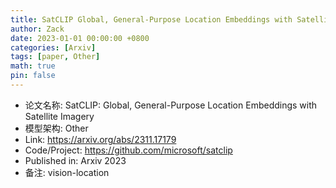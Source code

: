 ```yaml
---
title: SatCLIP Global, General-Purpose Location Embeddings with Satellite Imagery
author: Zack
date: 2023-01-01 00:00:00 +0800
categories: [Arxiv]
tags: [paper, Other]
math: true
pin: false
---
```

- 论文名称: SatCLIP: Global, General-Purpose Location Embeddings with Satellite Imagery
- 模型架构: Other
- Link: https://arxiv.org/abs/2311.17179
- Code/Project: https://github.com/microsoft/satclip
- Published in: Arxiv 2023
- 备注: vision-location
